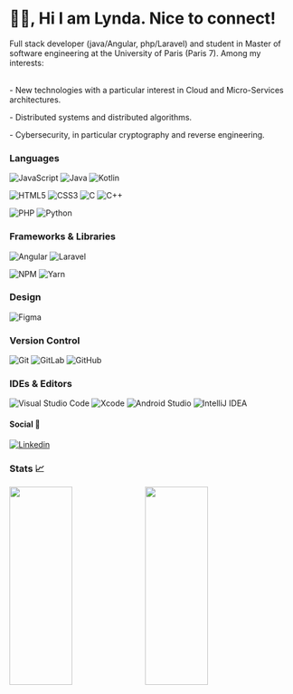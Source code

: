 <p align="center">
<h1>👋🏽, Hi I am Lynda. Nice to connect!</h2> 
</p>
  Full stack developer (java/Angular, php/Laravel) and student in Master of software engineering at the University of Paris (Paris 7). Among my interests:
    <p><br> - New technologies with a particular interest in Cloud and Micro-Services architectures.
    <p> - Distributed systems and distributed algorithms.
    <p> - Cybersecurity, in particular cryptography and reverse engineering.
    
    
### Languages

![JavaScript](https://img.shields.io/badge/JAVASCRIPT-323330?style=for-the-badge&logo=javascript&logoColor=F7DF1E)
![Java](https://img.shields.io/badge/JAVA-323330?style=for-the-badge&logo=java&logoColor=red)
![Kotlin](https://img.shields.io/badge/KOTLIN-323330?style=for-the-badge&logo=kotlin&logoColor=red)  

![HTML5](https://img.shields.io/badge/-HTML5-%23E44D27?style=for-the-badge&logo=html5&logoColor=ffffff)
![CSS3](https://img.shields.io/badge/-CSS3-%231572B6?style=for-the-badge&logo=css3) 
![C](https://img.shields.io/badge/C-hotpink.svg?style=for-the-badge&logo=C&logoColor=white)
![C++](https://img.shields.io/badge/C++-hotpink.svg?style=for-the-badge&logo=++&logoColor=white)
      
![PHP](https://img.shields.io/badge/php-%23777BB4.svg?style=for-the-badge&logo=php&logoColor=white)
![Python](https://img.shields.io/badge/python-3670A0?style=for-the-badge&logo=python&logoColor=ffdd54)

### Frameworks & Libraries

![Angular](https://img.shields.io/badge/angular-%2320232a.svg?style=for-the-badge&logo=angular&logoColor=%2361DAFB)
![Laravel](https://img.shields.io/badge/laravel-%2320232a.svg?style=for-the-badge&logo=laravel&logoColor=%2361DAFB)

![NPM](https://img.shields.io/badge/NPM-%23000000.svg?style=for-the-badge&logo=npm&logoColor=white)
![Yarn](https://img.shields.io/badge/yarn-%232C8EBB.svg?style=for-the-badge&logo=yarn&logoColor=white)

### Design

![Figma](https://img.shields.io/badge/figma-%23F24E1E.svg?style=for-the-badge&logo=figma&logoColor=white)

### Version Control

![Git](https://img.shields.io/badge/git-%23F05033.svg?style=for-the-badge&logo=git&logoColor=white)
![GitLab](https://img.shields.io/badge/gitlab-%23181717.svg?style=for-the-badge&logo=gitlab&logoColor=white)
![GitHub](https://img.shields.io/badge/github-%23121011.svg?style=for-the-badge&logo=github&logoColor=white)

### IDEs & Editors

![Visual Studio Code](https://img.shields.io/badge/Visual%20Studio%20Code-0078d7.svg?style=for-the-badge&logo=visual-studio-code&logoColor=white)
![Xcode](https://img.shields.io/badge/Xcode-007ACC?style=for-the-badge&logo=Xcode&logoColor=white)
![Android Studio](https://img.shields.io/badge/Android%20Studio-3DDC84.svg?style=for-the-badge&logo=android-studio&logoColor=white)
![IntelliJ IDEA](https://img.shields.io/badge/IntelliJIDEA-000000.svg?style=for-the-badge&logo=intellij-idea&logoColor=white)

#### Social 👥

[![Linkedin](https://img.shields.io/badge/-Hadjab%20Lynda-black?style=for-the-badge&logo=Linkedin)](https://www.linkedin.com/in/lynda-hadjab-39ab01177/)

### Stats 📈

<img align="left" width="47%" height="350px" src="https://github-readme-stats.vercel.app/api?username=LyndaHadjab&hide=stars&show_icons=true&theme=blueberry" />

<img align="left" width="47%" height="350px" src="https://github-readme-stats.vercel.app/api/top-langs/?username=LyndaHadjab&layout=compact&theme=blueberry" />  
